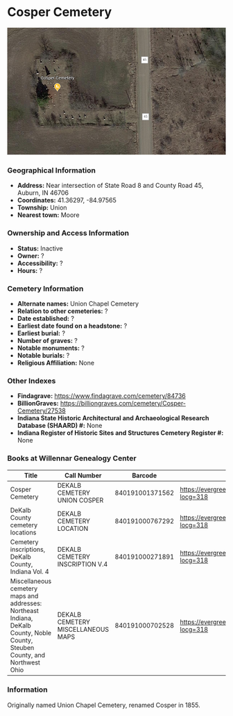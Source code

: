 # Cosper Cemetery
![Cosper Cemetery on Google Earth](https://github.com/FyoAtEPL/DeKalbCemeteries/blob/main/images/mapImages/CosperEarth.png "Cosper Cemetery on Google Earth")

### Geographical Information
- **Address:** Near intersection of State Road 8 and County Road 45, Auburn, IN 46706
- **Coordinates:** 41.36297, -84.97565
- **Township:** Union
- **Nearest town:** Moore

### Ownership and Access Information
- **Status:** Inactive
- **Owner:** ?
- **Accessibility:** ?
- **Hours:** ?

### Cemetery Information
- **Alternate names:** Union Chapel Cemetery
- **Relation to other cemeteries:** ?
- **Date established:** ?
- **Earliest date found on a headstone:** ?
- **Earliest burial:** ?
- **Number of graves:** ?
- **Notable monuments:** ?
- **Notable burials:** ?
- **Religious Affiliation:** None

### Other Indexes
- **Findagrave:** https://www.findagrave.com/cemetery/84736
- **BillionGraves:** https://billiongraves.com/cemetery/Cosper-Cemetery/27538
- **Indiana State Historic Architectural and Archaeological Research Database (SHAARD) #:** None
- **Indiana Register of Historic Sites and Structures Cemetery Register #:** None

### Books at Willennar Genealogy Center
| Title | Call Number | Barcode | Evergreen Record |
| ------------ | ------------ | ------------ | ------------ |
| Cosper Cemetery | DEKALB CEMETERY UNION COSPER | 840191001371562 | https://evergreen.lib.in.us/eg/opac/record/20674725?locg=318 |
| DeKalb County cemetery locations | DEKALB CEMETERY LOCATION | 840191000767292 | https://evergreen.lib.in.us/eg/opac/record/20670319?locg=318 |
| Cemetery inscriptions, DeKalb County, Indiana Vol. 4 | DEKALB CEMETERY INSCRIPTION V.4 | 840191000271891 | https://evergreen.lib.in.us/eg/opac/record/20670315?locg=318 |
| Miscellaneous cemetery maps and addresses: Northeast Indiana, DeKalb County, Noble County, Steuben County, and Northwest Ohio | DEKALB CEMETERY MISCELLANEOUS MAPS | 840191000702528 | https://evergreen.lib.in.us/eg/opac/record/20673421?locg=318 |
### Information
Originally named Union Chapel Cemetery, renamed Cosper in 1855.
